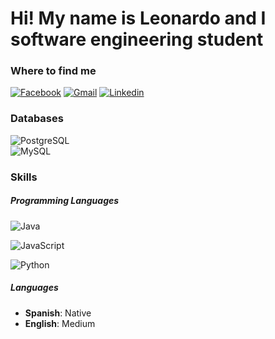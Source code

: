 # Hi! My name is Leonardo and I software engineering student

### Where to find me

<a href="https://www.facebook.com/profile.php?id=100002627595507">![Facebook](https://img.shields.io/badge/Facebook-lightgrey?style=for-the-badge&logo=facebook)<a>
<a href="mailto:leonardo.m2349@gmail.com">![Gmail](https://img.shields.io/badge/Gmail-lightgrey?style=for-the-badge&logo=gmail)<a>
<a href="www.linkedin.com/in/leonardo-daniel-montiel-martinez-96276620a">![Linkedin](https://img.shields.io/badge/Linkedin-lightgrey?style=for-the-badge&logo=linkedin)<a><br>

### Databases
![PostgreSQL](https://img.shields.io/badge/PostgresSQL-3152A3?style=for-the-badge&logo=postgresql)  
![MySQL](https://img.shields.io/badge/MySQL-B20404?style=for-the-badge&logo=mysql)<br> 
  
### Skills

<h5>Programming Languages</h5>

![Java](https://img.shields.io/badge/Java-Medium-D02323?style=for-the-badge&logo=java)<br>

![JavaScript](https://img.shields.io/badge/Javascript-Basic-yellow?style=for-the-badge&logo=javascript)<br>
  
![Python](https://img.shields.io/badge/Python-basic-blue?style=for-the-badge&logo=python)<br>
 
 
  <h5>Languages</h5>
  
  <ul>
    <li><b>Spanish</b>: Native</li>
    <li><b>English</b>: Medium</li>
  </ul>
